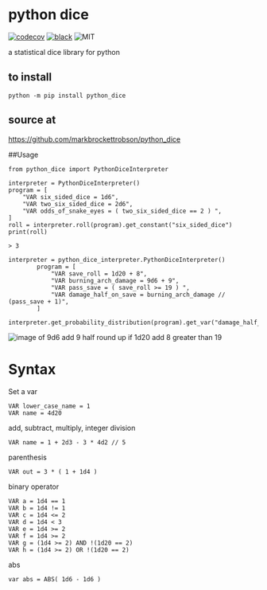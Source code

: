 # python dice

[![codecov](https://codecov.io/gh/markbrockettrobson/python_dice/branch/master/graph/badge.svg)](https://codecov.io/gh/markbrockettrobson/pydice)
[![black](https://img.shields.io/badge/code%20style-black-000000.svg)](https://github.com/psf/black)
![MIT](https://black.readthedocs.io/en/stable/_static/license.svg)

a statistical dice library for python

## to install
~~~
python -m pip install python_dice
~~~

## source at 
https://github.com/markbrockettrobson/python_dice

##Usage

~~~
from python_dice import PythonDiceInterpreter

interpreter = PythonDiceInterpreter()
program = [
    "VAR six_sided_dice = 1d6",
    "VAR two_six_sided_dice = 2d6",
    "VAR odds_of_snake_eyes = ( two_six_sided_dice == 2 ) ",
]
roll = interpreter.roll(program).get_constant("six_sided_dice")
print(roll)

> 3
~~~

~~~
interpreter = python_dice_interpreter.PythonDiceInterpreter()
        program = [
            "VAR save_roll = 1d20 + 8",
            "VAR burning_arch_damage = 9d6 + 9",
            "VAR pass_save = ( save_roll >= 19 ) ",
            "VAR damage_half_on_save = burning_arch_damage // (pass_save + 1)",
        ]
        interpreter.get_probability_distribution(program).get_var("damage_half_on_save").show_histogram()

~~~
![image of 9d6 add 9 half round up if 1d20 add 8 greater than 19](https://raw.githubusercontent.com/markbrockettrobson/python_dice/master/images/level_nine_burning_arc.png)

# Syntax

Set a var
~~~
VAR lower_case_name = 1
VAR name = 4d20
~~~
add, subtract, multiply, integer division
~~~
VAR name = 1 + 2d3 - 3 * 4d2 // 5
~~~
parenthesis
~~~
VAR out = 3 * ( 1 + 1d4 )
~~~
binary operator
~~~
VAR a = 1d4 == 1
VAR b = 1d4 != 1
VAR c = 1d4 <= 2
VAR d = 1d4 < 3
VAR e = 1d4 >= 2
VAR f = 1d4 >= 2
VAR g = (1d4 >= 2) AND !(1d20 == 2)
VAR h = (1d4 >= 2) OR !(1d20 == 2)
~~~
abs
~~~
var abs = ABS( 1d6 - 1d6 )
~~~
